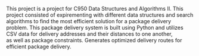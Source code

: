 This project is a project for C950 Data Structures and Algorithms II. 
This project consisted of expirementing with different data structures and search algorithms to find the
most efficient solution for a package delivery problem.
This package delivery system is built using Python and utilizes CSV data for delivery addresses and their distances to one another,   
as well as package constraints. Generates optimized delivery routes for efficient package delivery.  

